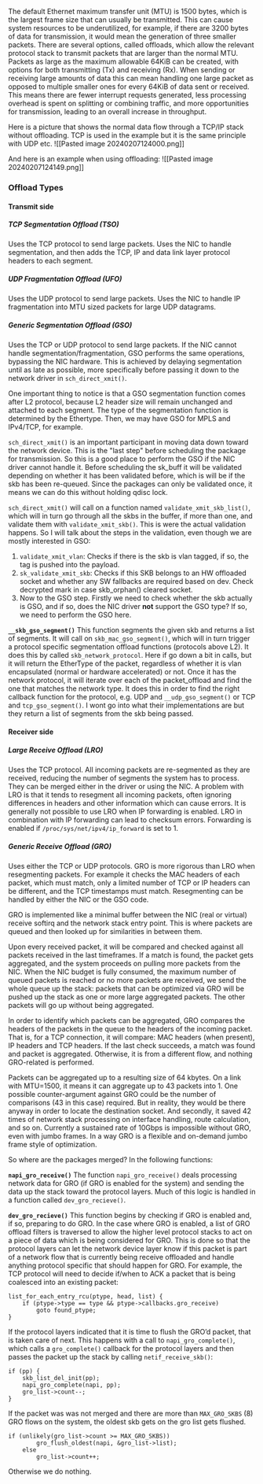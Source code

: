 The default Ethernet maximum transfer unit (MTU) is 1500 bytes, which is the largest frame size that can usually be transmitted. This can cause system resources to be underutilized, for example, if there are 3200 bytes of data for transmission, it would mean the generation of three smaller packets. There are several options, called offloads, which allow the relevant protocol stack to transmit packets that are larger than the normal MTU. Packets as large as the maximum allowable 64KiB can be created, with options for both transmitting (Tx) and receiving (Rx). When sending or receiving large amounts of data this can mean handling one large packet as opposed to multiple smaller ones for every 64KiB of data sent or received. This means there are fewer interrupt requests generated, less processing overhead is spent on splitting or combining traffic, and more opportunities for transmission, leading to an overall increase in throughput.

Here is a picture that shows the normal data flow through a TCP/IP stack without offloading. TCP is used in the example but it is the same principle with UDP etc.
![[Pasted image 20240207124000.png]]

And here is an example when using offloading:
![[Pasted image 20240207124149.png]]

### Offload Types
#### Transmit side

##### TCP Segmentation Offload (TSO)

Uses the TCP protocol to send large packets. Uses the NIC to handle segmentation, and then adds the TCP, IP and data link layer protocol headers to each segment.

##### UDP Fragmentation Offload (UFO)

Uses the UDP protocol to send large packets. Uses the NIC to handle IP fragmentation into MTU sized packets for large UDP datagrams.

##### Generic Segmentation Offload (GSO)

Uses the TCP or UDP protocol to send large packets. If the NIC cannot handle segmentation/fragmentation, GSO performs the same operations, bypassing the NIC hardware. This is achieved by delaying segmentation until as late as possible, more specifically before passing it down to the network driver in `sch_direct_xmit()`.

One important thing to notice is that a GSO segmentation function comes after L2 protocol, because L2 header size will remain unchanged and attached to each segment. The type of the segmentation function is determined by the Ethertype. Then, we may have GSO for MPLS and IPv4/TCP, for example.

`sch_direct_xmit()` is an important participant in moving data down toward the network device. This is the "last step" before scheduling the package for transmission. So this is a good place to perform the GSO if the NIC driver cannot handle it. Before scheduling the sk_buff it will be validated depending on whether it has been validated before, which is will be if the skb has been re-queued. Since the packages can only be validated once, it means we can do this without holding qdisc lock. 

`sch_direct_xmit()` will call on a function named `validate_xmit_skb_list()`, which will in turn go through all the skbs in the buffer, if more than one, and validate them with `validate_xmit_skb()`. This is were the actual validation happens. So I will talk about the steps in the validation, even though we are mostly interested in GSO:
1. `validate_xmit_vlan`: Checks if there is the skb is vlan tagged, if so, the tag is pushed into the payload.
2. `sk_validate_xmit_skb`: Checks if this SKB belongs to an HW offloaded socket and whether any SW fallbacks are required based on dev. Check decrypted mark in case skb_orphan() cleared socket.
3. Now to the GSO step. Firstly we need to check whether the skb actually is GSO, and if so, does the NIC driver **not** support the GSO type? If so, we need to perform the GSO here.
   
**`__skb_gso_segment()`** 
This function segments the given skb and returns a list of segments. It will call on `skb_mac_gso_segment()`, which will in turn trigger a protocol specific segmentation offload functions (protocols above L2). It does this by called `skb_network_protocol`. Here if go down a bit in calls, but it will return the EtherType of the packet, regardless of whether it is vlan encapsulated (normal or hardware accelerated) or not. Once it has the network protocol, it will iterate over each of the packet_offload and find the one that matches the network type. It does this in order to find the right callback function for the protocol, e.g. UDP and `__udp_gso_segment()` or TCP and `tcp_gso_segment()`. I wont go into what their implementations are but they return a list of segments from the skb being passed.

#### Receiver side
##### Large Receive Offload (LRO)

Uses the TCP protocol. All incoming packets are re-segmented as they are received, reducing the number of segments the system has to process. They can be merged either in the driver or using the NIC. A problem with LRO is that it tends to resegment all incoming packets, often ignoring differences in headers and other information which can cause errors. It is generally not possible to use LRO when IP forwarding is enabled. LRO in combination with IP forwarding can lead to checksum errors. Forwarding is enabled if `/proc/sys/net/ipv4/ip_forward` is set to 1.

##### Generic Receive Offload (GRO)

Uses either the TCP or UDP protocols. GRO is more rigorous than LRO when resegmenting packets. For example it checks the MAC headers of each packet, which must match, only a limited number of TCP or IP headers can be different, and the TCP timestamps must match. Resegmenting can be handled by either the NIC or the GSO code.

GRO is implemented like a minimal buffer between the NIC (real or virtual) receive softirq and the network stack entry point. This is where packets are queued and then looked up for similarities in between them.

Upon every received packet, it will be compared and checked against all packets received in the last timeframes. If a match is found, the packet gets aggregated, and the system proceeds on pulling more packets from the NIC. When the NIC budget is fully consumed, the maximum number of queued packets is reached or no more packets are received, we send the whole queue up the stack: packets that can be optimized via GRO will be pushed up the stack as one or more large aggregated packets. The other packets will go up without being aggregated.

In order to identify which packets can be aggregated, GRO compares the headers of the packets in the queue to the headers of the incoming packet. That is, for a TCP connection, it will compare: MAC headers (when present), IP headers and TCP headers. If the last check succeeds, a match was found and packet is aggregated. Otherwise, it is from a different flow, and nothing GRO-related is performed.

Packets can be aggregated up to a resulting size of 64 kbytes. On a link with MTU=1500, it means it can aggregate up to 43 packets into 1. One possible counter-argument against GRO could be the number of comparisons (43 in this case) required. But in reality, they would be there anyway in order to locate the destination socket. And secondly, it saved 42 times of network stack processing on interface handling, route calculation, and so on. Currently a sustained rate of 10Gbps is impossible without GRO, even with jumbo frames. In a way GRO is a flexible and on-demand jumbo frame style of optimization.

So where are the packages merged? In the following functions:

**`napi_gro_receive()`**
The function `napi_gro_receive()` deals processing network data for GRO (if GRO is enabled for the system) and sending the data up the stack toward the protocol layers. Much of this logic is handled in a function called `dev_gro_recieve()`.

**`dev_gro_recieve()`**
This function begins by checking if GRO is enabled and, if so, preparing to do GRO. In the case where GRO is enabled, a list of GRO offload filters is traversed to allow the higher level protocol stacks to act on a piece of data which is being considered for GRO. This is done so that the protocol layers can let the network device layer know if this packet is part of a network flow that is currently being receive offloaded and handle anything protocol specific that should happen for GRO. For example, the TCP protocol will need to decide if/when to ACK a packet that is being coalesced into an existing packet:

```
list_for_each_entry_rcu(ptype, head, list) {
	if (ptype->type == type && ptype->callbacks.gro_receive)
		goto found_ptype;
}
```

If the protocol layers indicated that it is time to flush the GRO’d packet, that is taken care of next. This happens with a call to `napi_gro_complete()`, which calls a `gro_complete()` callback for the protocol layers and then passes the packet up the stack by calling `netif_receive_skb()`:

```
if (pp) {
	skb_list_del_init(pp);
	napi_gro_complete(napi, pp);
	gro_list->count--;
}
```

If the packet was was not merged and there are more than `MAX_GRO_SKBS` (8) GRO flows on the system, the oldest skb gets on the gro list gets flushed.
```
if (unlikely(gro_list->count >= MAX_GRO_SKBS))
		gro_flush_oldest(napi, &gro_list->list);
	else
		gro_list->count++;
```

Otherwise we do nothing. 